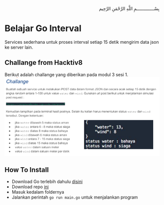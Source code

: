 <p align="right">
بِسْــــــــــــــمِ اللَّهِ الرَّحْمَنِ الرَّحِيم 
</p>

# Belajar Go Interval
Services sederhana untuk proses interval setiap 15 detik mengirim data json ke server lain.

## Challange from Hacktiv8
Berikut adalah challange yang diberikan pada modul 3 sesi 1.
![Challange 3](/img/challange3-1.png)

## How To Install
- Download Go terlebih dahulu [disini](https://golang.org/dl/)
- Download repo [ini](https://github.com/afrizal423/go-intervals/archive/master.zip)
- Masuk kedalam foldernya
- Jalankan perintah ```go run main.go``` untuk menjalankan program
